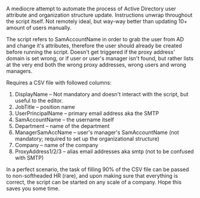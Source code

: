 A mediocre attempt to automate the process of Active Directory user attribute and organization structure update.
Instructions unwrap throughout the script itself.
Not remotely ideal, but way-way better than updating 10+ amount of users manually.

The script refers to SamAccountName in order to grab the user from AD and change it's attributes, therefore the user should already be created before running the script.
Doesn't get triggered if the proxy address' domain is set wrong, or if user or user's manager isn't found, but rather lists at the very end both the wrong proxy addresses, wrong users and wrong managers.

Requires a CSV file with followed columns:
1. DisplayName – Not mandatory and doesn't interact with the script, but useful to the editor.
2. JobTitle – position name
3. UserPrincipalName – primary email address aka the SMTP
4. SamAccountName – the username itself
5. Department – name of the department
6. ManagerSamAccName – user's manager's SamAccountName (not mandatory; required to set up the organizational structure)
7. Company – name of the company
8. ProxyAddress1/2/3 – alias email addresses aka smtp (not to be confused with SMTP)

In a perfect scenario, the task of filling 90% of the CSV file can be passed to non-softheaded HR (rare), and upon making sure that everything is correct, the script can be started on any scale of a company.
Hope this saves you some time.
